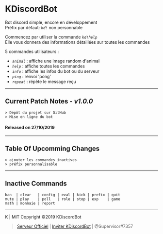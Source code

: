 
# **KDiscordBot**

Bot discord simple, encore en développement\
Préfix par défaut: *`kd!`* non personnable

Commencez par utiliser la commande *`kd!help`*\
Elle vous donnera des informations détaillées sur toutes les commandes

5 commandes utilisateurs :

* *`animal`* : affiche une image random d'animal
* *`help`*   : affiche toutes les commandes
* *`info`*   : affiche les infos du bot ou du serveur
* *`ping`*   : renvoi 'pong'
* *`repeat`* : répète le message reçu

---

## **Current Patch Notes** - ***v1.0.0***

    > Dépôt du projet sur GitHub
    > Mise en ligne du bot

#### Released on 27/10/2019

---

## **Table Of Upcomming Changes**

    > ajouter les commandes inactives
    > préfix personnalisable

---

## **Inactive Commands**

    ban  | clear   | config | eval | kick | prefix | quit
    mute | play    | poll   | role | stop | exp    | game
    math | monnaie | report

---
K | MIT Copyright ©2019 KDiscordBot

> [Serveur Officiel](https://discord.gg/GwhVqCX)
| [Inviter KDiscordBot](https://discordapp.com/api/oauth2/authorize?client_id=631678357632712705permissions=0&scope=bot)
 | @Supervisor#7357
